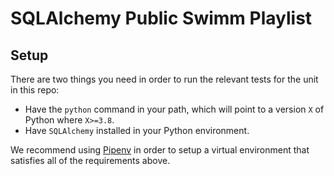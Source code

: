 # SQLAlchemy Public Swimm Playlist

## Setup

There are two things you need in order to run the relevant tests for the unit in this repo:

- Have the `python` command in your path, which will point to a version `X` of Python where `X>=3.8`.
- Have `SQLAlchemy` installed in your Python environment.

We recommend using [Pipenv](https://github.com/pypa/pipenv) in order to setup a virtual environment that satisfies all of the requirements above.

